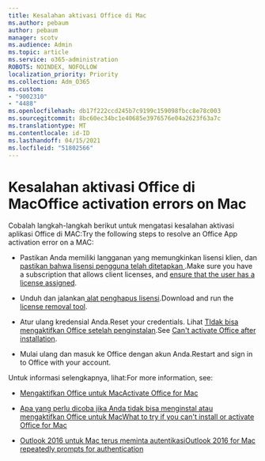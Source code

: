 ```yaml
---
title: Kesalahan aktivasi Office di Mac
ms.author: pebaum
author: pebaum
manager: scotv
ms.audience: Admin
ms.topic: article
ms.service: o365-administration
ROBOTS: NOINDEX, NOFOLLOW
localization_priority: Priority
ms.collection: Adm_O365
ms.custom:
- "9002310"
- "4488"
ms.openlocfilehash: db17f222ccd245b7c9199c159098fbcc8e78c003
ms.sourcegitcommit: 8bc60ec34bc1e40685e3976576e04a2623f63a7c
ms.translationtype: MT
ms.contentlocale: id-ID
ms.lasthandoff: 04/15/2021
ms.locfileid: "51802566"
---
```

# <a name="office-activation-errors-on-mac"></a><span data-ttu-id="57ad1-102">Kesalahan aktivasi Office di Mac</span><span class="sxs-lookup"><span data-stu-id="57ad1-102">Office activation errors on Mac</span></span>

<span data-ttu-id="57ad1-103">Cobalah langkah-langkah berikut untuk mengatasi kesalahan aktivasi aplikasi Office di MAC:</span><span class="sxs-lookup"><span data-stu-id="57ad1-103">Try the following steps to resolve an Office App activation error on a MAC:</span></span>

- <span data-ttu-id="57ad1-104">Pastikan Anda memiliki langganan yang memungkinkan lisensi klien, dan [pastikan bahwa lisensi pengguna telah ditetapkan ](https://docs.microsoft.com/microsoft-365/admin/add-users/add-users).</span><span class="sxs-lookup"><span data-stu-id="57ad1-104">Make sure you have a subscription that allows client licenses, and [ensure that the user has a license assigned](https://docs.microsoft.com/microsoft-365/admin/add-users/add-users).</span></span>

- <span data-ttu-id="57ad1-105">Unduh dan jalankan[ alat penghapus lisensi](https://support.office.com/article/how-to-remove-office-license-files-on-a-mac-b032c0f6-a431-4dad-83a9-6b727c03b193).</span><span class="sxs-lookup"><span data-stu-id="57ad1-105">Download and run the [license removal tool](https://support.office.com/article/how-to-remove-office-license-files-on-a-mac-b032c0f6-a431-4dad-83a9-6b727c03b193).</span></span>

- <span data-ttu-id="57ad1-106">Atur ulang kredensial Anda.</span><span class="sxs-lookup"><span data-stu-id="57ad1-106">Reset your credentials.</span></span> <span data-ttu-id="57ad1-107">Lihat [ TIdak bisa mengaktifkan Office setelah penginstalan](https://support.office.com/article/5efba2b4-b1e6-4e5f-bf3c-6ab945d03dea#bkmk_cantactivate).</span><span class="sxs-lookup"><span data-stu-id="57ad1-107">See [Can't activate Office after installation](https://support.office.com/article/5efba2b4-b1e6-4e5f-bf3c-6ab945d03dea#bkmk_cantactivate).</span></span>

- <span data-ttu-id="57ad1-108">Mulai ulang dan masuk ke Office dengan akun Anda.</span><span class="sxs-lookup"><span data-stu-id="57ad1-108">Restart and sign in to Office with your account.</span></span>

<span data-ttu-id="57ad1-109">Untuk informasi selengkapnya, lihat:</span><span class="sxs-lookup"><span data-stu-id="57ad1-109">For more information, see:</span></span>

- [<span data-ttu-id="57ad1-110">Mengaktifkan Office untuk Mac</span><span class="sxs-lookup"><span data-stu-id="57ad1-110">Activate Office for Mac</span></span>](https://support.office.com/article/activate-office-for-mac-7f6646b1-bb14-422a-9ad4-a53410fcefb2)

- [<span data-ttu-id="57ad1-111">Apa yang perlu dicoba jika Anda tidak bisa menginstal atau mengaktifkan Office untuk Mac</span><span class="sxs-lookup"><span data-stu-id="57ad1-111">What to try if you can't install or activate Office for Mac</span></span>](https://support.office.com/article/5efba2b4-b1e6-4e5f-bf3c-6ab945d03dea#picktab=activation)

- [<span data-ttu-id="57ad1-112">Outlook 2016 untuk Mac terus meminta autentikasi</span><span class="sxs-lookup"><span data-stu-id="57ad1-112">Outlook 2016 for Mac repeatedly prompts for authentication</span></span>](https://docs.microsoft.com/outlook/troubleshoot/sign-in/repeated-prompts-authentication)
